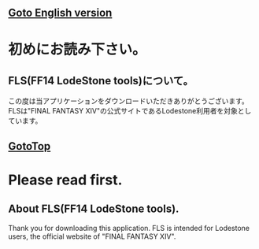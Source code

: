 ## [Goto English version](https://github.com/FizzFizzGit/FLS_CS/tree/test1.2beta1#please-read-first)
# 初めにお読み下さい。

## FLS(FF14 LodeStone tools)について。

この度は当アプリケーションをダウンロードいただきありがとうございます。
FLSは"FINAL FANTASY XIV"の公式サイトであるLodestone利用者を対象としています。


## [GotoTop](https://github.com/FizzFizzGit/FLS_CS/tree/test1.2beta1#%E5%88%9D%E3%82%81%E3%81%AB%E3%81%8A%E8%AA%AD%E3%81%BF%E4%B8%8B%E3%81%95%E3%81%84)
# Please read first.

## About FLS(FF14 LodeStone tools).

Thank you for downloading this application.
FLS is intended for Lodestone users, the official website of
"FINAL FANTASY XIV".
